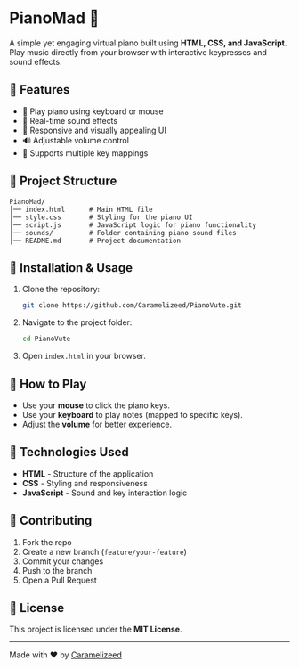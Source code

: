 # PianoMad 🎹

A simple yet engaging virtual piano built using **HTML, CSS, and JavaScript**. Play music directly from your browser with interactive keypresses and sound effects.

## 🚀 Features

- 🎵 Play piano using keyboard or mouse
- 🎹 Real-time sound effects
- 🎨 Responsive and visually appealing UI
- 🔊 Adjustable volume control
- 🎼 Supports multiple key mappings

## 📂 Project Structure

```
PianoMad/
│── index.html      # Main HTML file
│── style.css       # Styling for the piano UI
│── script.js       # JavaScript logic for piano functionality
│── sounds/         # Folder containing piano sound files
│── README.md       # Project documentation
```

## 📜 Installation & Usage

1. Clone the repository:
   ```sh
   git clone https://github.com/Caramelizeed/PianoVute.git
   ```
2. Navigate to the project folder:
   ```sh
   cd PianoVute
   ```
3. Open `index.html` in your browser.

## 🎯 How to Play

- Use your **mouse** to click the piano keys.
- Use your **keyboard** to play notes (mapped to specific keys).
- Adjust the **volume** for better experience.

## 🔧 Technologies Used

- **HTML** - Structure of the application
- **CSS** - Styling and responsiveness
- **JavaScript** - Sound and key interaction logic

## 🤝 Contributing

1. Fork the repo
2. Create a new branch (`feature/your-feature`)
3. Commit your changes
4. Push to the branch
5. Open a Pull Request

## 📜 License

This project is licensed under the **MIT License**.

---
Made with ❤️ by [Caramelizeed](https://github.com/Caramelizeed/)
